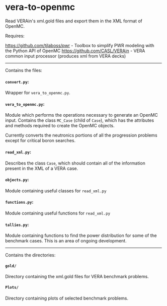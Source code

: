 # vera-to-openmc
Read VERAin's xml.gold files and export them in the XML format of OpenMC.

Requires:

https://github.com/tjlaboss/pwr - Toolbox to simplify PWR modeling with the Python API of OpenMC
https://github.com/CASL/VERAin  - VERA common input processor (produces xml from VERA decks)

-----

Contains the files:


#### `convert.py`:
Wrapper for `vera_to_openmc.py`.

#### `vera_to_openmc.py`:
Module which performs the operations necessary to generate an OpenMC input. Contains the class `MC_Case` (child of `Case`), which has the attributes and methods required to create the OpenMC objects.

Currently converts the neutronics portions of all the progression problems except for critical boron searches.

#### `read_xml.py`:
Describes the class `Case`, which should contain all of the information present in the XML of a VERA case.

#### `objects.py`:
Module containing useful classes for `read_xml.py`

#### `functions.py`:
Module containing useful functions for `read_xml.py`

#### `tallies.py`:
Module containing functions to find the power distribution for some of the benchmark cases. 
This is an area of ongoing development.

------

Contains the directories:

#### `gold/`
Directory containing the xml.gold files for VERA benchmark problems.

#### `Plots/`
Directory containing plots of selected benchmark problems.

